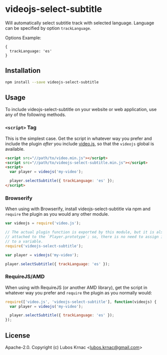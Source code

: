 # videojs-select-subtitle

Will automatically select subtitle track with selected language. Language can be specified by option `trackLanguage`.

Options Example:
```
{
  trackLanguage: 'es'
}
```

## Installation

```sh
npm install --save videojs-select-subtitle
```

## Usage

To include videojs-select-subtitle on your website or web application, use any of the following methods.

### `<script>` Tag

This is the simplest case. Get the script in whatever way you prefer and include the plugin _after_ you include [video.js][videojs], so that the `videojs` global is available.

```html
<script src="//path/to/video.min.js"></script>
<script src="//path/to/videojs-select-subtitle.min.js"></script>
<script>
  var player = videojs('my-video');

  player.selectSubtitle({ trackLanguage: 'es' });
</script>
```

### Browserify

When using with Browserify, install videojs-select-subtitle via npm and `require` the plugin as you would any other module.

```js
var videojs = require('video.js');

// The actual plugin function is exported by this module, but it is also
// attached to the `Player.prototype`; so, there is no need to assign it
// to a variable.
require('videojs-select-subtitle');

var player = videojs('my-video');

player.selectSubtitle({ trackLanguage: 'es' });
```

### RequireJS/AMD

When using with RequireJS (or another AMD library), get the script in whatever way you prefer and `require` the plugin as you normally would:

```js
require(['video.js', 'videojs-select-subtitle'], function(videojs) {
  var player = videojs('my-video');

  player.selectSubtitle({ trackLanguage: 'es' });
});
```

## License

Apache-2.0. Copyright (c) Lubos Krnac &lt;lubos.krnac@gmail.com&gt;


[videojs]: http://videojs.com/
